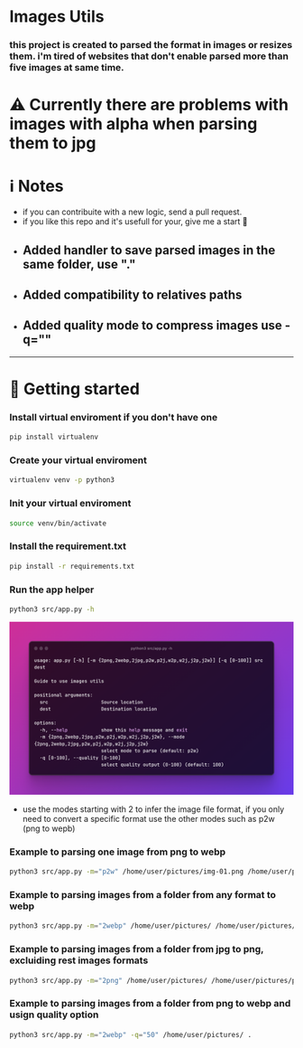 # Images Utils

### this project is created to parsed the format in images or resizes them. i'm tired of websites that don't enable parsed more than five images at same time.

# ⚠️ Currently there are problems with images with alpha when parsing them to jpg

# ℹ️ Notes

- if you can contribuite with a new logic, send a pull request.
- if you like this repo and it's usefull for your, give me a start 🌟
- ## Added handler to  save parsed images in the same folder, use "."
- ## Added compatibility to relatives paths
- ## Added quality mode to compress images use -q=""

---

# 🚀 Getting started

### Install virtual enviroment if you don't have one

```bash
pip install virtualenv
```

### Create your virtual enviroment

```bash
virtualenv venv -p python3
```

### Init your virtual enviroment

```bash
source venv/bin/activate
```

### Install the requirement.txt

```bash
pip install -r requirements.txt
```

### Run the app helper

```bash
python3 src/app.py -h
```

![image with use options](/readme/first.png)

- use the modes starting with 2 to infer the image file format, if you only need to convert a specific format use the other modes such as p2w (png to wepb)

### Example to parsing one image from png to webp

```bash
python3 src/app.py -m="p2w" /home/user/pictures/img-01.png /home/user/pictures/
```

### Example to parsing images from a folder from any format to webp

```bash
python3 src/app.py -m="2webp" /home/user/pictures/ /home/user/pictures/
```

### Example to parsing images from a folder from jpg to png, excluiding rest images formats

```bash
python3 src/app.py -m="2png" /home/user/pictures/ /home/user/pictures/pngs
```

### Example to parsing images from a folder from png to webp and usign quality option

```bash
python3 src/app.py -m="2webp" -q="50" /home/user/pictures/ . 
```
